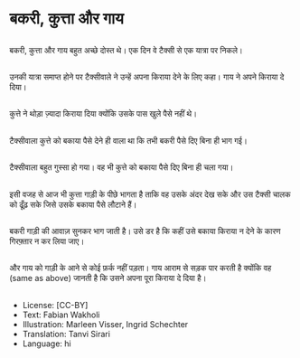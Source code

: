 # बकरी, कुत्ता और गाय

##
बकरी, कुत्ता और गाय बहुत अच्छे दोस्त थे। एक दिन वे टैक्सी से एक यात्रा पर निकले।

##
उनकी यात्रा समाप्त होने पर टैक्सीवाले ने उन्हें अपना किराया देने के लिए कहा। गाय ने अपने किराया दे दिया।

##
कुत्ते ने थोड़ा ज़्यादा किराया दिया क्योंकि उसके पास खुले पैसे नहीं थे।

##
टैक्सीवाला कुत्ते को बकाया पैसे देने ही वाला था कि तभी बकरी पैसे दिए बिना ही भाग गई।

##
टैक्सीवाला बहुत गुस्सा हो गया। वह भी कुत्ते को बकाया पैसे दिए बिना ही चला गया।

##
इसी वजह से आज भी कुत्ता गाड़ी के पीछे भागता है ताकि वह उसके अंदर देख सके और उस टैक्सी चालक को ढूँढ़ सके जिसे उसके बकाया पैसे लौटाने हैं।

##
बकरी गाड़ी की आवाज़ सुनकर भाग जाती है। उसे डर है कि कहीं उसे बकाया किराया न देने के कारण गिरफ़्तार न कर लिया जाए।

##
और गाय को गाड़ी के आने से कोई फ़र्क नहीं पड़ता। गाय आराम से सड़क पार करती है क्योंकि वह (same as above) जानती है कि उसने अपना पूरा किराया दे दिया है।

##
* License: [CC-BY]
* Text: Fabian Wakholi
* Illustration: Marleen Visser, Ingrid Schechter
* Translation: Tanvi Sirari
* Language: hi
